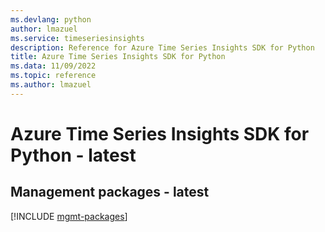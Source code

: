```yaml
---
ms.devlang: python
author: lmazuel
ms.service: timeseriesinsights
description: Reference for Azure Time Series Insights SDK for Python
title: Azure Time Series Insights SDK for Python
ms.data: 11/09/2022
ms.topic: reference
ms.author: lmazuel
---
```

# Azure Time Series Insights SDK for Python - latest

## Management packages - latest
[!INCLUDE [mgmt-packages](time-series-insights-mgmt-index.md)]